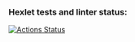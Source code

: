 ### Hexlet tests and linter status:
[![Actions Status](https://github.com/sunchea/php-project-lvl1/workflows/hexlet-check/badge.svg)](https://github.com/sunchea/php-project-lvl1/actions)